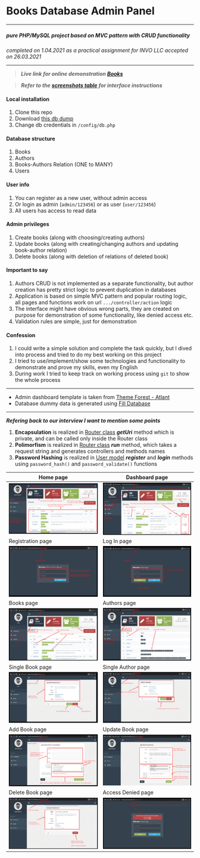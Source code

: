# Books Database Admin Panel
____
##### _pure PHP/MySQL project based on MVC pattern with CRUD functionality_
_completed on 1.04.2021 as a practical assignment for INVO LLC accepted on 26.03.2021_
___
>***Live link for online demonstration [Books](http://books.surenmadoyan.com)***

>***Refer to the [screenshots table](#table) for interface instructions***
#### Local installation
1. Clone this repo
2. Download [this db dump](/config/database.sql)
3. Change db credentials in `/config/db.php`
#### Database structure
1. Books
2. Authors
3. Books-Authors Relation (ONE to MANY)
4. Users
#### User info
1. You can register as a new user, without admin access
2. Or login as admin (`admin/123456`) or as user (`user/123456`)
3. All users has access to read data
#### Admin privileges
1. Create books (along with choosing/creating authors)
2. Update books (along with creating/changing authors and updating book-author relation)
3. Delete books (along with deletion of relations of deleted book)
#### Important to say
1. Authors CRUD is not implemented as a separate functionality, but author creation has pretty strict logic to prevent duplication in databases
2. Application is based on simple MVC pattern and popular routing logic, all pages and functions work on url `.../controller/action` logic
3. The interface might have obvious wrong parts, they are created on purpose for demonstration of some functionality, like denied access etc.
4. Validation rules are simple, just for demonstration
#### Confession
1. I could write a simple solution and complete the task quickly, but I dived into process and tried to do my best working on this project
2. I tried to use/implement/show some technologies and functionality to demonstrate and prove my skills, even my English
3. During work I tried to keep track on working process using `git` to show the whole process
___
* Admin dashboard template is taken from [Theme Forest - Atlant](https://themeforest.net/item/atlant-bootstrap-admin-template/9217590)
* Database dummy data is generated using [Fill Database](http://filldb.info/) 
___
***Refering back to our interview I want to mention some points***
1. **Encapsulation** is realized in [Router class](/components/Router.php) _**getUri**_ method which is private, and can be called only inside the Router class
2. **Polimorfism** is realized in [Router class](/components/Router.php) _**run**_ method, which takes a request string and generates controllers and methods names
3. **Password Hashing** is realized in [User model](/models/User.php#LC59) ***register*** and ***login*** methods using `password_hash()` and `password_validate()` functions

<div id="table">

Home page | Dashboard page
------------ | -------------
<img width="300" src="images/homePage.png" alt=""> | <img width="300" src="images/adminDashboard.png" alt="">
Registration page | Log In page
<img width="300" src="images/registerPage.png" alt=""> | <img width="300" src="images/loginPage.png" alt="">
Books page | Authors page
<img width="300" src="images/booksPage.png" alt=""> | <img width="300" src="images/authorsPage.png" alt="">
Single Book page | Single Author page
<img width="300" src="images/singleBookPage.png" alt=""> | <img width="300" src="images/singleAuthorPage.png" alt=""> 
Add Book page | Update Book page
<img width="300" src="images/addBookPage.png" alt=""> | <img width="300" src="images/updateBookPage.png" alt="">
Delete Book page | Access Denied page
<img width="300" src="images/deleteBook.png" alt=""> | <img width="300" src="images/errorPage.png" alt="">

</div>
